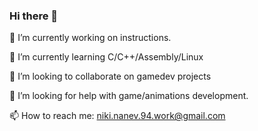 ### Hi there 👋

🔭 I’m currently working on instructions.

🌱 I’m currently learning C/C++/Assembly/Linux

👯 I’m looking to collaborate on gamedev projects

🤔 I’m looking for help with game/animations development.

📫 How to reach me: niki.nanev.94.work@gmail.com
